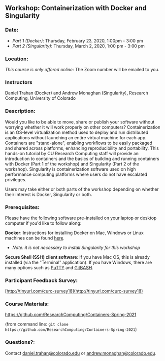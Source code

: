 ## Workshop: Containerization with Docker and Singularity

### Date: 
* _Part 1 (Docker)_: Thursday, February 23, 2020, 1:00pm - 3:00 pm
* _Part 2 (Singularity)_: Thursday, March 2, 2020, 1:00 pm - 3:00 pm

### Location: 

_This course is only offered online_: The Zoom number will be emailed to you.

### Instructors 
Daniel Trahan (Docker) and Andrew Monaghan (Singularity), Research Computing, University of Colorado

### Description: 
Would you like to be able to move, share or publish your software without worrying whether it will work properly on other computers? Containerization is an OS-level virtualization method used to deploy and run distributed applications without launching an entire virtual machine for each app. Containers are "stand-alone", enabling workflows to be easily packaged and shared across platforms, enhancing reproducibility and portability. This hands-on tutorial by CU Research Computing staff will provide an introduction to containers and the basics of building and running containers with Docker (Part 1 of the workshop) and Singularity (Part 2 of the workshop). Singularity is containerization software used on high performance computing platforms where users do not have escalated privileges.

Users may take either or both parts of the workshop depending on whether their interest is Docker, Singularity or both.

### Prerequisites: 

Please have the following software pre-installed on your laptop or desktop computer if you'd like to follow along:

__Docker__: Instructions for installing Docker on Mac, Windows or Linux machines can be found [here](https://docs.google.com/document/d/1aji-Asc0eOGBYqRIFPO39R8RZfn9xcJ6RhPLjTc8C8g/edit?usp=sharing).
* _Note: it is not necessary to install Singularity for this workshop_

__Secure Shell (SSH) client software__:  If you have Mac OS, this is already installed (via the "Terminal" application).  If you have Windows, there are many options such as [PuTTY](https://www.putty.org) and [GitBASH](https://gitforwindows.org).  

### Participant Feedback Survey: 
[http://tinyurl.com/curc-survey18](http://tinyurl.com/curc-survey18)

### Course Materials: 
https://github.com/ResearchComputing/Containers-Spring-2021

(from command line: `git clone https://github.com/ResearchComputing/Containers-Spring-2021`)

### Questions?:
Contact daniel.trahan@colorado.edu or andrew.monaghan@colorado.edu.
